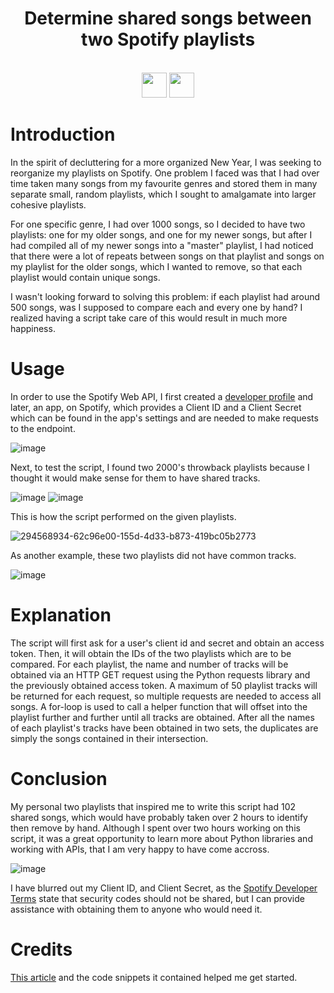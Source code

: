 <div  align=center>
	<h1>Determine shared songs between two Spotify playlists</h1>
	<br>
   <img src = "https://github.com/macaroonforu/Spotify-Duplicate-Playlist-Checker/assets/121368271/0fac243e-58bd-486f-827c-7905c40c564f" height="40px" width="40px">
   <img src = "https://github.com/macaroonforu/Spotify-Duplicate-Playlist-Checker/assets/121368271/9f32097b-f8bb-46ff-9397-9e1bde9c632e" height="40px" width="40px">
		<br>
</div>

# Introduction 
In the spirit of decluttering for a more organized New Year, I was seeking to reorganize my playlists on Spotify. One problem I faced was that I had over time taken many songs from my favourite genres and stored them in many separate small, random playlists, which I sought to amalgamate into larger cohesive playlists. 

For one specific genre, I had over 1000 songs, so I decided to have two playlists: one for my older songs, and one for my newer songs, but after I had compiled all of my newer songs into a "master" playlist, I had noticed that there were a lot of repeats between songs on that playlist and songs on my playlist for the older songs, which I wanted to remove, so that each playlist would contain unique songs. 

I wasn't looking forward to solving this problem: if each playlist had around 500 songs, was I supposed to compare each and every one by hand? I realized having a script take care of this would result in much more happiness. 

# Usage 

In order to use the Spotify Web API, I first created a [developer profile](https://developer.spotify.com/) and later, an app, on Spotify, which provides a Client ID and a Client Secret which can be found in the app's settings and are needed to make requests to the endpoint. 

![image](https://github.com/macaroonforu/Spotify-Duplicate-Playlist-Checker/assets/121368271/a4e5a07b-45fa-47b5-a367-c4fd65bf9d30)

Next, to test the script, I found two 2000's throwback playlists because I thought it would make sense for them to have shared tracks. 

![image](https://github.com/macaroonforu/Spotify-Duplicate-Playlist-Checker/assets/121368271/74f1a948-b322-45f3-a49c-acbd40bdbbc1)
![image](https://github.com/macaroonforu/Spotify-Duplicate-Playlist-Checker/assets/121368271/b7742427-6aeb-4fb3-a2c8-1a458f0948b8)


This is how the script performed on the given playlists. 

![294568934-62c96e00-155d-4d33-b873-419bc05b2773](https://github.com/macaroonforu/Spotify-Duplicate-Playlist-Checker/assets/121368271/eaa99870-0dc9-446a-8c79-56d1ec6e8e57)

As another example, these two playlists did not have common tracks. 

![image](https://github.com/macaroonforu/Spotify-Duplicate-Playlist-Checker/assets/121368271/e5ac1e72-4a61-473b-95c6-418dc9f6c5d6)


# Explanation 
The script will first ask for a user's client id and secret and obtain an access token. Then, it will obtain the IDs of the two playlists which are to be compared. For each playlist, the name and number of tracks will be obtained via an HTTP GET request using the Python requests library and the previously obtained access token. A maximum of 50 playlist tracks will be returned for each request, so multiple requests are needed to access all songs. A for-loop is used to call a helper function that will offset into the playlist further and further until all tracks are obtained. After all the names of each playlist's tracks have been obtained in two sets, the duplicates are simply the songs contained in their intersection. 

# Conclusion 
My personal two playlists that inspired me to write this script had 102 shared songs, which would have probably taken over 2 hours to identify then remove by hand. Although I spent over two hours working on this script, it was a great opportunity to learn more about Python libraries and working with APIs, that I am very happy to have come accross. 

![image](https://github.com/macaroonforu/Spotify-Duplicate-Playlist-Checker/assets/121368271/94238f1c-f4fa-42b1-8c13-c9528309cd80)

I have blurred out my Client ID, and Client Secret, as the [Spotify Developer Terms](https://developer.spotify.com/terms#section-vi-access-usage-and-quotas) state that security codes should not be shared, but I can provide assistance with obtaining them to anyone who would need it. 


# Credits 
[This article](https://alpargur.medium.com/scrape-spotifys-api-in-within-20-mins-611885897851) and the code snippets it contained helped me get started.

